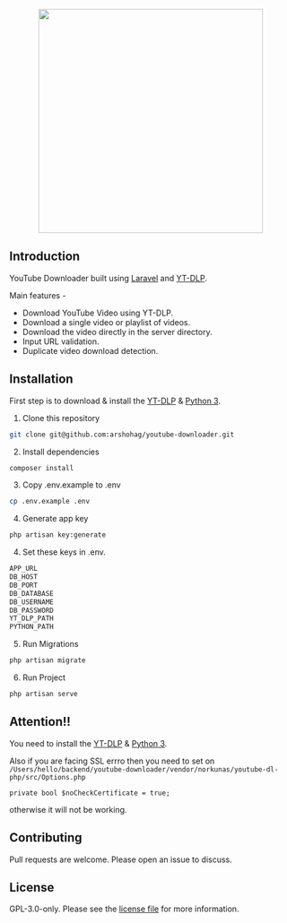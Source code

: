 <p align="center"><a href="https://rdevs.xyz" target="_blank"><img src="https://www.webqe.com/wp-content/uploads/2020/05/save-youtube-video-featured-icon-1.png" width="400"></a></p>

## Introduction

YouTube Downloader built using [Laravel](https://laravel.com/) and [YT-DLP](https://github.com/yt-dlp/yt-dlp).

Main features -

-   Download YouTube Video using YT-DLP.
-   Download a single video or playlist of videos.
-   Download the video directly in the server directory.
-   Input URL validation.
-   Duplicate video download detection.

## Installation

First step is to download & install the [YT-DLP](https://github.com/yt-dlp/yt-dlp) & [Python 3](https://www.python.org/downloads/).

1. Clone this repository

```bash
git clone git@github.com:arshohag/youtube-downloader.git
```

2. Install dependencies

```bash
composer install
```

3. Copy .env.example to .env

```bash
cp .env.example .env
```

4. Generate app key

```bash
php artisan key:generate
```

4. Set these keys in .env.

```bash
APP_URL
DB_HOST
DB_PORT
DB_DATABASE
DB_USERNAME
DB_PASSWORD
YT_DLP_PATH
PYTHON_PATH
```

5. Run Migrations

```bash
php artisan migrate
```

6. Run Project

```bash
php artisan serve
```

## Attention!!

You need to install the [YT-DLP](https://github.com/yt-dlp/yt-dlp) & [Python 3](https://www.python.org/downloads/).

Also if you are facing SSL errro then you need to set
on `/Users/hello/backend/youtube-downloader/vendor/norkunas/youtube-dl-php/src/Options.php`

```
private bool $noCheckCertificate = true;
```

otherwise it will not be working.

## Contributing

Pull requests are welcome. Please open an issue to discuss.

## License

GPL-3.0-only. Please see the [license file](LICENSE.md) for more information.
